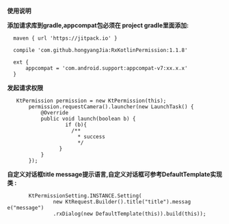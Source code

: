**使用说明**

**添加请求库到gradle,appcompat包必须在 project gradle里面添加:**

      maven { url 'https://jitpack.io' }
      
      compile 'com.github.hongyangJia:RxKotlinPermission:1.1.8'
      
      ext {
          appcompat = 'com.android.support:appcompat-v7:xx.x.x'
      }

**发起请求权限**
    
       KtPermission permission = new KtPermission(this);
           permission.requestCamera().launcher(new LaunchTask() {
               @Override
               public void launch(boolean b) {
                       if (b){
                         /**
                           * success
                           */
                     }
               }
           });
 
**自定义对话框title message提示语言,自定义对话框可参考DefaultTemplate实现类 :**
     
           KtPermissionSetting.INSTANCE.Setting(
                   new KtRequest.Builder().title("title").messag e("message")
                   .rxDialog(new DefaultTemplate(this)).build(this));
